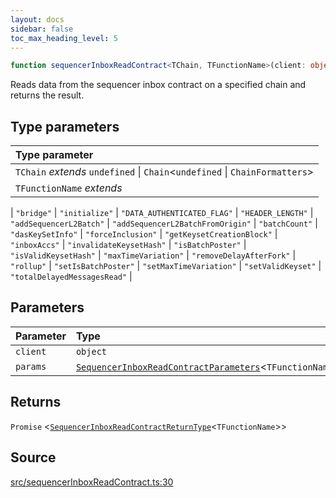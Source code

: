 ```yaml
---
layout: docs
sidebar: false
toc_max_heading_level: 5
---
```


```ts
function sequencerInboxReadContract<TChain, TFunctionName>(client: object, params: SequencerInboxReadContractParameters<TFunctionName>): Promise<SequencerInboxReadContractReturnType<TFunctionName>>
```

Reads data from the sequencer inbox contract on a specified chain and returns
the result.

## Type parameters

| Type parameter |
| :------ |
| `TChain` *extends* `undefined` \| `Chain`\<`undefined` \| `ChainFormatters`\> |
| `TFunctionName` *extends* 
  \| `"bridge"`
  \| `"initialize"`
  \| `"DATA_AUTHENTICATED_FLAG"`
  \| `"HEADER_LENGTH"`
  \| `"addSequencerL2Batch"`
  \| `"addSequencerL2BatchFromOrigin"`
  \| `"batchCount"`
  \| `"dasKeySetInfo"`
  \| `"forceInclusion"`
  \| `"getKeysetCreationBlock"`
  \| `"inboxAccs"`
  \| `"invalidateKeysetHash"`
  \| `"isBatchPoster"`
  \| `"isValidKeysetHash"`
  \| `"maxTimeVariation"`
  \| `"removeDelayAfterFork"`
  \| `"rollup"`
  \| `"setIsBatchPoster"`
  \| `"setMaxTimeVariation"`
  \| `"setValidKeyset"`
  \| `"totalDelayedMessagesRead"` |

## Parameters

| Parameter | Type |
| :------ | :------ |
| `client` | `object` |
| `params` | [`SequencerInboxReadContractParameters`](../type-aliases/SequencerInboxReadContractParameters.md)\<`TFunctionName`\> |

## Returns

`Promise` \<[`SequencerInboxReadContractReturnType`](../type-aliases/SequencerInboxReadContractReturnType.md)\<`TFunctionName`\>\>

## Source

[src/sequencerInboxReadContract.ts:30](https://github.com/OffchainLabs/arbitrum-orbit-sdk/blob/9d5595a042e42f7d6b9af10a84816c98ea30f330/src/sequencerInboxReadContract.ts#L30)
